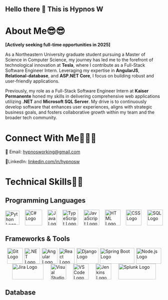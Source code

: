 ## Hello there 👋 This is Hypnos W

# About Me😎😎

**[Actively seeking full-time opportunities in 2025]**

As a Northeastern University graduate student pursuing a Master of Science in Computer Science, my journey has led me to the forefront of technological innovation at **Tesla**, where I contribute as a Full-Stack Software Engineer Intern. Leveraging my expertise in **AngularJS**, **Relational-database**, and **ASP.NET Core**, I focus on building robust and user-friendly applications.

Previously, my role as a Full-Stack Software Engineer Intern at **Kaiser Permanente** honed my skills in delivering comprehensive web applications utilizing **.NET** and **Microsoft SQL Server**. My drive is to continuously develop software that enhances user experiences, aligns with strategic business goals, and fosters collaborative growth within my team and the broader tech community.

# Connect With Me🧑‍🤝‍🧑

📧 Email: hypnosworking@gmail.com

🔗LinkedIn: [linkedin.com/in/hypnosw](https://www.linkedin.com/in/hypnosw)

# Technical Skills🧑‍💻

## Programming Languages

<div style="display: flex; justify-content: space-between; align-items: center; flex-wrap: wrap;">
    <a href="https://www.python.org">
        <img src="https://upload.wikimedia.org/wikipedia/commons/thumb/c/c3/Python-logo-notext.svg/1200px-Python-logo-notext.svg.png" alt="Python Logo" width="45" style="height: 45px;">
    </a>
    <a href="https://learn.microsoft.com/en-us/dotnet/csharp/" target="_blank">
        <img src="https://upload.wikimedia.org/wikipedia/commons/4/4f/Csharp_Logo.png" alt="C# Logo" width="55" style="height: 50px;">
    </a>
    <a href="https://www.java.com/">
        <img src="https://upload.wikimedia.org/wikipedia/en/3/30/Java_programming_language_logo.svg" alt="Java Logo" width="30" style="height: 50px;">
    </a>
    <a href="https://www.typescriptlang.org/">
        <img src="https://upload.wikimedia.org/wikipedia/commons/thumb/f/f5/Typescript.svg/1200px-Typescript.svg.png" alt="TypeScript Logo" width="50" style="height: 50px;">
    </a>
    <a href="https://developer.mozilla.org/en-US/docs/Web/JavaScript">
        <img src="https://upload.wikimedia.org/wikipedia/commons/6/6a/JavaScript-logo.png" alt="JavaScript Logo" width="50" style="height: 50px;">
    </a>
    <a href="https://developer.mozilla.org/en-US/docs/Web/HTML">
        <img src="https://upload.wikimedia.org/wikipedia/commons/6/61/HTML5_logo_and_wordmark.svg" alt="HTML Logo" width="50" style="height: 50px;">
    </a>
    <a href="https://developer.mozilla.org/en-US/docs/Web/CSS">
        <img src="https://upload.wikimedia.org/wikipedia/commons/6/62/CSS3_logo.svg" alt="CSS Logo" width="50" style="height: 50px;">
    </a>
    <a href="https://www.w3schools.com/sql/">
        <img src="https://upload.wikimedia.org/wikipedia/commons/thumb/d/d7/Sql_data_base_with_logo.svg/2560px-Sql_data_base_with_logo.svg.png" alt="SQL Logo" width="50">
    </a>
</div>

## Frameworks & Tools
<div style="display: flex; flex-wrap: wrap; justify-content: space-evenly; align-items: center;">
    <a href="https://git-scm.com/" target="_blank">
        <img src="https://upload.wikimedia.org/wikipedia/commons/thumb/3/3f/Git_icon.svg/2048px-Git_icon.svg.png" alt="Git Logo" width="50" style="height: 50px;">
    </a>
    <a href="https://dotnet.microsoft.com/" target="_blank">
        <img src="https://upload.wikimedia.org/wikipedia/commons/thumb/7/7d/Microsoft_.NET_logo.svg/1024px-Microsoft_.NET_logo.svg.png" alt=".NET Logo" width="50" style="height: 50px;">
    </a>
    <a href="https://angular.io/" target="_blank">
        <img src="https://upload.wikimedia.org/wikipedia/commons/thumb/c/cf/Angular_full_color_logo.svg/2048px-Angular_full_color_logo.svg.png" alt="Angular Logo" width="50" style="height: 50px;">
    </a>
    <a href="https://reactjs.org/" target="_blank">
        <img src="https://upload.wikimedia.org/wikipedia/commons/a/a7/React-icon.svg" alt="React Logo" width="50" style="height: 50px;">
    </a>
    <a href="https://www.djangoproject.com/" target="_blank">
        <img src="https://www.djangoproject.com/m/img/logos/django-logo-positive.png" alt="Django Logo" width="70" style="height: 50px;">
    </a>
    <a href="https://spring.io/" target="_blank">
        <img src="https://upload.wikimedia.org/wikipedia/commons/thumb/4/44/Spring_Framework_Logo_2018.svg/1200px-Spring_Framework_Logo_2018.svg.png" alt="Spring Boot Logo" width="110" style="height: 50px;">
    </a>
    <a href="https://nodejs.org/" target="_blank">
        <img src="https://upload.wikimedia.org/wikipedia/commons/thumb/d/d9/Node.js_logo.svg/2560px-Node.js_logo.svg.png" alt="Node.js Logo" width="80" style="height: 50px;">
    </a>
    <a href="https://www.atlassian.com/software/jira" target="_blank">
        <img src="https://upload.wikimedia.org/wikipedia/commons/thumb/8/8a/Jira_Logo.svg/1200px-Jira_Logo.svg.png" alt="Jira Logo" width="100" style="height: 50px;">
    </a>
    <a href="https://visualstudio.microsoft.com/" target="_blank">
        <img src="https://upload.wikimedia.org/wikipedia/commons/thumb/2/2c/Visual_Studio_Icon_2022.svg/1200px-Visual_Studio_Icon_2022.svg.png" alt="Visual Studio Logo" width="50" style="height: 50px;">
    </a>
    <a href="https://code.visualstudio.com/" target="_blank">
        <img src="https://upload.wikimedia.org/wikipedia/commons/thumb/9/9a/Visual_Studio_Code_1.35_icon.svg/2048px-Visual_Studio_Code_1.35_icon.svg.png" alt="VS Code Logo" width="50" style="height: 50px;">
    </a>
    <a href="https://www.jenkins.io/" target="_blank">
        <img src="https://upload.wikimedia.org/wikipedia/commons/thumb/e/e9/Jenkins_logo.svg/1200px-Jenkins_logo.svg.png" alt="Jenkins Logo" width="50" style="height: 50px;">
    </a>
    <a href="https://www.splunk.com/" target="_blank">
        <img src="https://encrypted-tbn0.gstatic.com/images?q=tbn:ANd9GcQz-PASpJ1kGJj0fkrSX9cbRmWely9ylCCjXQ&s" alt="Splunk Logo" width="120" style="height: 50px;">
    </a>
</div>

## Database




